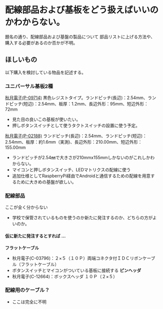 
# 配線部品および基板をどう扱えばいいのかわからない。

題名の通り、配線部品および基盤の製品について
部品リストに上げる方法や、購入する必要があるのか否かが不明。


## ほしいもの
以下購入を検討している物品を記述する。

### ユニバーサル基板2種

[秋月電子(P-09714)](https://akizukidenshi.com/catalog/g/gP-09714/)
黒色レジストタイプ。ランドピッチ(長辺)：2.54mm、ランドピッチ(短辺)：2.54mm、板厚：1.2mm、長辺外形：95mm、短辺外形：72mm
 - 見た目の良いこの基板が使いたい。
 - 押しボタンスイッチとして使うタクトスイッチの設置に使う予定。


[秋月電子(P-02188)](https://akizukidenshi.com/catalog/g/gP-02188/)
ランドピッチ(長辺)：2.54mm、ランドピッチ(短辺)：2.54mm、板厚：約1.6mm（実測)、長辺外形：210.00mm、短辺外形：155.00mm
 - ランドピッチが2.54㎜で大きさが210mmx155mmしかないのがこれしかわからない。
 - マイコンと押しボタンスイッチ、LEDマトリクスの配線に使う
  - 追加仕様としてRaspberryPi経由でAndroidと通信するための配線を用意するために大きめの基盤が欲しい。


### 配線部品
ここが全く分からない
 - 学校で保管されているものを使うのか新たに発注するのか、どちらの方がよいのか。
#### 仮に新たに発注するとすれば …
__フラットケーブル__
 - 秋月電子(C-03796)：２×５（１０Ｐ）両端コネクタ付ＩＤＣリボンケーブル（フラットケーブル）
  - ボタンスイッチとマイコンがついている基板に接続する
__ピンヘッダ__
 - 秋月電子(C-12664)：ボックスヘッダ  １０Ｐ（２×５）

### 配線用のケーブル？
 - ここは完全に不明


